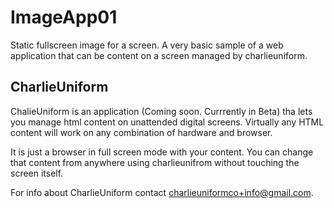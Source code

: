# ImageApp01
Static fullscreen image for a screen. A very basic sample of a web application that can be content on a screen managed by charlieuniform.
## CharlieUniform
ChalieUniform is an application (Coming soon. Currrently in Beta) tha lets you manage html content on unattended digital screens. Virtually any HTML content will work on any combination of hardware and browser. 

It is just a browser in full screen mode with your content. You can change that content from anywhere using charlieunifrom without touching the screen itself.

For info about CharlieUniform contact charlieuniformco+info@gmail.com.




